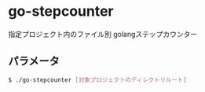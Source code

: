 # go-stepcounter

指定プロジェクト内のファイル別 golangステップカウンター

## パラメータ

```bash
$ ./go-stepcounter [対象プロジェクトのディレクトリルート]
```
